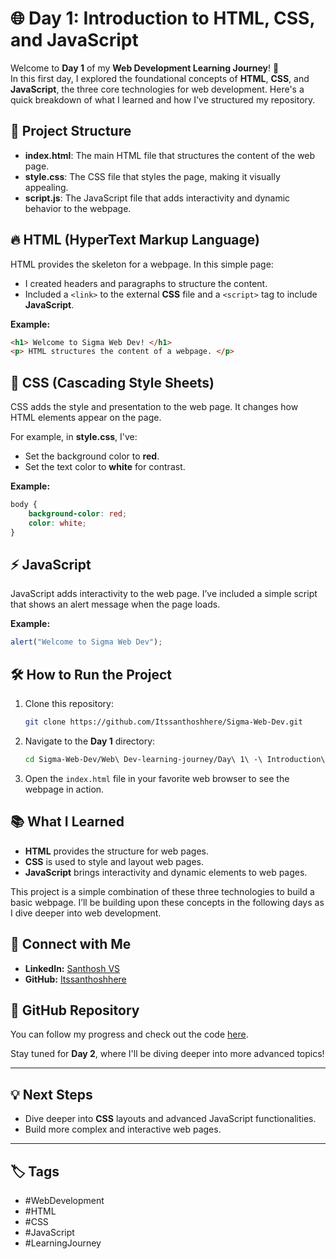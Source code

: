 # 🌐 Day 1: Introduction to HTML, CSS, and JavaScript

Welcome to **Day 1** of my **Web Development Learning Journey**! 🚀  
In this first day, I explored the foundational concepts of **HTML**, **CSS**, and **JavaScript**, the three core technologies for web development. Here's a quick breakdown of what I learned and how I've structured my repository.

## 📂 Project Structure

- **index.html**: The main HTML file that structures the content of the web page.
- **style.css**: The CSS file that styles the page, making it visually appealing.
- **script.js**: The JavaScript file that adds interactivity and dynamic behavior to the webpage.

## 🔥 HTML (HyperText Markup Language)

HTML provides the skeleton for a webpage. In this simple page:
- I created headers and paragraphs to structure the content.
- Included a `<link>` to the external **CSS** file and a `<script>` tag to include **JavaScript**.

**Example:**
```html
<h1> Welcome to Sigma Web Dev! </h1>
<p> HTML structures the content of a webpage. </p>
```

## 🎨 CSS (Cascading Style Sheets)

CSS adds the style and presentation to the web page. It changes how HTML elements appear on the page.

For example, in **style.css**, I've:
- Set the background color to **red**.
- Set the text color to **white** for contrast.

**Example:**
```css
body {
    background-color: red;
    color: white;
}
```

## ⚡ JavaScript

JavaScript adds interactivity to the web page. I’ve included a simple script that shows an alert message when the page loads.

**Example:**
```javascript
alert("Welcome to Sigma Web Dev");
```

## 🛠 How to Run the Project

1. Clone this repository:
   ```bash
   git clone https://github.com/Itssanthoshhere/Sigma-Web-Dev.git
   ```
2. Navigate to the **Day 1** directory:
   ```bash
   cd Sigma-Web-Dev/Web\ Dev-learning-journey/Day\ 1\ -\ Introduction\ to\ HTML,\ CSS,\ and\ JavaScript
   ```
3. Open the `index.html` file in your favorite web browser to see the webpage in action.

## 📚 What I Learned

- **HTML** provides the structure for web pages.
- **CSS** is used to style and layout web pages.
- **JavaScript** brings interactivity and dynamic elements to web pages.
  
This project is a simple combination of these three technologies to build a basic webpage. I’ll be building upon these concepts in the following days as I dive deeper into web development.

## 🔗 Connect with Me
- **LinkedIn:** [Santhosh VS](https://www.linkedin.com/in/thesanthoshvs/)
- **GitHub:** [Itssanthoshhere](https://github.com/Itssanthoshhere)

## 🌟 GitHub Repository

You can follow my progress and check out the code [here](https://github.com/Itssanthoshhere/Sigma-Web-Dev).

Stay tuned for **Day 2**, where I'll be diving deeper into more advanced topics!

---

## 💡 Next Steps

- Dive deeper into **CSS** layouts and advanced JavaScript functionalities.
- Build more complex and interactive web pages.

---

## 🏷️ Tags
- #WebDevelopment
- #HTML
- #CSS
- #JavaScript
- #LearningJourney
